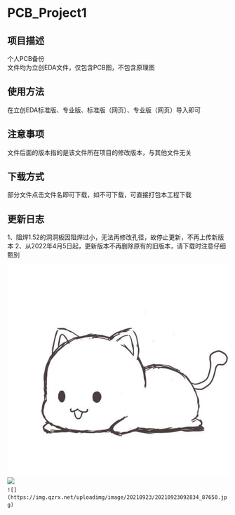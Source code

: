 # PCB_Project1
## 项目描述
个人PCB备份<br>
文件均为立创EDA文件，仅包含PCB图，不包含原理图<br>
## 使用方法
在立创EDA标准版、专业版、标准版（网页）、专业版（网页）导入即可<br>
## 注意事项
文件后面的版本指的是该文件所在项目的修改版本，与其他文件无关<br>
## 下载方式
部分文件点击文件名即可下载，如不可下载，可直接打包本工程下载<br>
## 更新日志
1、阻焊1.52的洞洞板因阻焊过小，无法再修改孔径，故停止更新，不再上传新版本
2、从2022年4月5日起，更新版本不再删除原有的旧版本，请下载时注意仔细甄别

![](https://github.com/Harvey8665/Data_Share/blob/main/1.jpeg)<br>
![](https://thirdwx.qlogo.cn/mmopen/YCsXptOp0WZ3FHh97jcqQ0C8iczxehulENNuopl44ys94murOkJ6qOLjNe2VxcnOyoWWKSzbZYia7ic5BTQh4t8JP9icSdmgEVUB/132)<br>
`![](https://img.qzrx.net/uploadimg/image/20210923/20210923092834_87650.jpg)`
